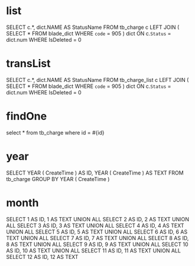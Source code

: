 list
===
SELECT
	c.*,
	dict.NAME AS StatusName 
FROM
	tb_charge c
	LEFT JOIN ( SELECT * FROM blade_dict WHERE `code` = 905 ) dict ON c.`Status` = dict.num
WHERE IsDeleted = 0

transList
===
SELECT
	c.*,
	dict.NAME AS StatusName 
FROM
	tb_charge_list c
	LEFT JOIN ( SELECT * FROM blade_dict WHERE `code` = 905 ) dict ON c.`Status` = dict.num
WHERE IsDeleted = 0

findOne
===
select * from tb_charge where id = #{id}

year
===
SELECT YEAR
	( CreateTime ) AS ID,
	YEAR ( CreateTime ) AS TEXT 
FROM
	tb_charge 
GROUP BY
	YEAR ( CreateTime )
	
month
===
SELECT
	1 AS ID,
	1 AS TEXT UNION ALL
SELECT
	2 AS ID,
	2 AS TEXT UNION ALL
SELECT
	3 AS ID,
	3 AS TEXT UNION ALL
SELECT
	4 AS ID,
	4 AS TEXT UNION ALL
SELECT
	5 AS ID,
	5 AS TEXT UNION ALL
SELECT
	6 AS ID,
	6 AS TEXT UNION ALL
SELECT
	7 AS ID,
	7 AS TEXT UNION ALL
SELECT
	8 AS ID,
	8 AS TEXT UNION ALL
SELECT
	9 AS ID,
	9 AS TEXT UNION ALL
SELECT
	10 AS ID,
	10 AS TEXT UNION ALL
SELECT
	11 AS ID,
	11 AS TEXT UNION ALL
SELECT
	12 AS ID,
	12 AS TEXT
